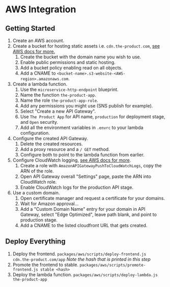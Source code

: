 # AWS Integration

## Getting Started

1.  Create an AWS account.
2.  Create a bucket for hosting static assets i.e. `cdn.the-product.com`, [see AWS docs for more.](https://docs.aws.amazon.com/AmazonS3/latest/dev/WebsiteHosting.html)
    1.  Create the bucket with the domain name you wish to use.
    2.  Enable public permissions and static hosting.
    3.  Add a bucket policy enabling read on all objects.
    4.  Add a CNAME to `<bucket-name>.s3-website-<AWS-region>.amazonaws.com`.
3.  Create a lambda function.
    1.  Use the `microservice-http-endpoint` blueprint.
    2.  Name the function `the-product-app`.
    3.  Name the role `the-product-app-role`.
    4.  Add any permissions you might use (SNS publish for example).
    5.  Select "Create a new API Gateway".
    6.  Use `The Product App` for API name, `production` for deployment stage, and `Open` security.
    7.  Add all the environment variables in `.envrc` to your lambda configuration.
4.  Configure the created API Gateway.
    1.  Delete the created resources.
    2.  Add a proxy resource and a `/ GET` method.
    3.  Configure both to point to the lambda function from earlier.
5.  Configure CloudWatch logging, [see AWS docs for more](https://aws.amazon.com/premiumsupport/knowledge-center/api-gateway-cloudwatch-logs/).
    1.  Create a role with `AmazonAPIGatewayPushToCloudWatchLogs`, copy the ARN of the role.
    2.  Open API Gateway overall "Settings" page, paste the ARN into CloudWatch role.
    3.  Enable CloudWatch logs for the production API stage.
6.  Use a custom domain.
    1.  Open certificate manager and request a certificate for your domains.
    2.  Wait for Amazon approval...
    3.  Add a "Custom Domain Name" entry for your domain in API Gateway, select "Edge Optimized", leave path blank, and point to production stage.
    4.  Add a CNAME to the listed cloudfront URL that gets created.

## Deploy Everything

1.  Deploy the frontend. `packages/aws/scripts/deploy-frontend.js cdn.the-product.com/app` _Note the hash that is printed in this step_
2.  Promote the frontend to stable. `packages/aws/scripts/promote-frontend.js stable <hash>`
3.  Deploy the lambda function. `packages/aws/scripts/deploy-lambda.js the-product-app`
